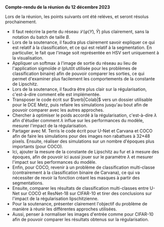**Compte-rendu de la réunion du 12 décembre 2023**

Lors de la réunion, les points suivants ont été reléves, et seront résolus prochainement.
- Il faut reécrire la perte du réseau $\mathcal L(\varphi (Y), \hat Y)$ plus clairement, sans la notation du batch de taille $B$.
- Lors de la soutenance, il faudra plus clairement savoir expliquer ce qui est relatif à la classification, et ce qui est relatif à la segmentation. En particulier, le fait que l'image soit représentée en HSV sert uniquement à la visualisation.
- Appliquer un $\operatorname{softmax}$ à l'image de sortie du réseau au lieu de l'application sigmoïde $\sigma$ (plutôt utilisée pour les problèmes de classification binaire) afin de pouvoir comparer les sorties, ce qui permet d'examiner plus facilement les comportements de la constante de Lipschitz.
- Lors de la soutenance, il faudra être plus clair sur la régularisation, c'est-à-dire comment elle est implémentée.
- Transposer le code écrit sur $\verb|Colab|$ vers un dossier utilisable pour le DCE Metz, puis refaire les simulations jusqu'au bout afin de pouvoir comparer avec les autres approches.
- Chercher à optimiser le poids accordé à la régularisation, c'est-à-dire $\lambda$ afin d'étudier comment $\lambda$ influe sur les performances du modèle, mesurer l'impact de la régularisation.
- Partager avec M. Terris le code écrit pour U-Net et Carvana et COCO afin de faire les simulations pour des images non rabattues à 32*48 pixels. Ensuite, réaliser des simulations sur un nombre d'époques plus importants (pour COCO).
- Ici, ajouter la mesure de la constante de Lipschitz au fur et à mesure des époques, afin de pouvoir ici aussi jouer sur le paramètre $\lambda$ et mesurer l'impact sur les performances du modèle.
- Enfin, pour COCO, revenir à un problème de classification multi-classe (contrairement à la classification binaire de Carvana), ce qui va nécessiter de revoir la fonction créant les masques à partir des segmentations.
- Ensuite, comparer les résultats de classification multi-classes entre U-Net sur COCO et ResNet-18 sur CIFAR-10 et tirer des conclusions sur l'impact de la régularisation lipschitzienne.
- Pour la soutenance, présenter clairement l'objectif du problème de manière à réunir les différentes approches utilisées.
- Aussi, penser à normaliser les images d'entrée comme pour CIFAR-10 afin de pouvoir comparer les résultats obtenus sur la régularisation.
